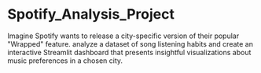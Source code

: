 # Spotify_Analysis_Project
Imagine Spotify wants to release a city-specific version of their popular "Wrapped" feature.  analyze a dataset of song listening habits and create an interactive Streamlit dashboard that presents insightful visualizations about music preferences in a chosen city.
